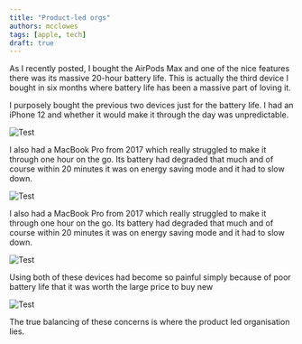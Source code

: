 ```yaml
---
title: "Product-led orgs"
authors: mcclowes
tags: [apple, tech]
draft: true
---
```


As I recently posted, I bought the AirPods Max and one of the nice features there was its massive 20-hour battery life.
This is actually the third device I bought in six months where battery life has been a massive part of loving it. 

<!--truncate-->

I purposely bought the previous two devices just for the battery life. I had an iPhone 12 and whether it would make it through the day was unpredictable. 

![Test](/img/posts/product-led-engineering.jpeg)

I also had a MacBook Pro from 2017 which really struggled to make it through one hour on the go. Its battery had degraded that much and of course within 20 minutes it was on energy saving mode and it had to slow down.

![Test](/img/posts/product-led-client.jpeg)

I also had a MacBook Pro from 2017 which really struggled to make it through one hour on the go. Its battery had degraded that much and of course within 20 minutes it was on energy saving mode and it had to slow down.

![Test](/img/posts/product-led-sales.jpeg)

Using both of these devices had become so painful simply because of poor battery life that it was worth the large price to buy new 

![Test](/img/posts/product-led-neutral.jpeg)

The true balancing of these concerns is where the product led organisation lies.

